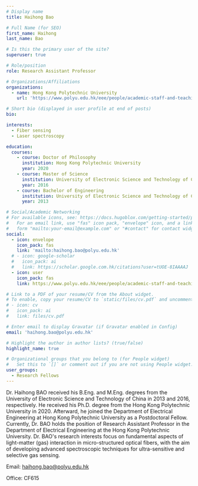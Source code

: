 ```yaml
---
# Display name
title: Haihong Bao

# Full Name (for SEO)
first_name: Haihong
last_name: Bao

# Is this the primary user of the site?
superuser: true

# Role/position
role: Research Assistant Professor

# Organizations/Affiliations
organizations:
  - name: Hong Kong Polytechnic University
    url: 'https://www.polyu.edu.hk/eee/people/academic-staff-and-teaching-staff/prof-jin-wei/'

# Short bio (displayed in user profile at end of posts)
bio: 

interests:
  - Fiber sensing
  - Laser spectroscopy

education:
  courses:
    - course: Doctor of Philosophy
      institution: Hong Kong Polytechnic University
      year: 2020
    - course: Master of Science
      institution: University of Electronic Science and Technology of China
      year: 2016
    - course: Bachelor of Engineering
      institution: University of Electronic Science and Technology of China
      year: 2013

# Social/Academic Networking
# For available icons, see: https://docs.hugoblox.com/getting-started/page-builder/#icons
#   For an email link, use "fas" icon pack, "envelope" icon, and a link in the
#   form "mailto:your-email@example.com" or "#contact" for contact widget.
social:
  - icon: envelope
    icon_pack: fas
    link: 'mailto:haihong.bao@polyu.edu.hk'
  # - icon: google-scholar
  #   icon_pack: ai
  #   link: https://scholar.google.com.hk/citations?user=tUOE-8IAAAAJ
  - icon: user
    icon_pack: fas
    link: https://www.polyu.edu.hk/eee/people/academic-staff-and-teaching-staff/dr-bao-haihong/

# Link to a PDF of your resume/CV from the About widget.
# To enable, copy your resume/CV to `static/files/cv.pdf` and uncomment the lines below.
# - icon: cv
#   icon_pack: ai
#   link: files/cv.pdf

# Enter email to display Gravatar (if Gravatar enabled in Config)
email: 'haihong.bao@polyu.edu.hk'

# Highlight the author in author lists? (true/false)
highlight_name: true

# Organizational groups that you belong to (for People widget)
#   Set this to `[]` or comment out if you are not using People widget.
user_groups:
  - Research Fellows
---
```

Dr. Haihong BAO received his B.Eng. and M.Eng. degrees from the University of Electronic Science and Technology of China in 2013 and 2016, respectively. He received his Ph.D. degree from the Hong Kong Polytechnic University in 2020. Afterward, he joined the Department of Electrical Engineering at Hong Kong Polytechnic University as a Postdoctoral Fellow. Currently, Dr. BAO holds the position of Research Assistant Professor in the Department of Electrical Engineering at the Hong Kong Polytechnic University. Dr. BAO's research interests focus on fundamental aspects of light-matter (gas) interaction in micro-structured optical fibers, with the aim of developing advanced spectroscopic techniques for ultra-sensitive and selective gas sensing.

Email: haihong.bao@polyu.edu.hk

Office: CF615

